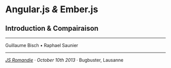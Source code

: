# Angular.js <em class="amp">&</em> Ember.js

## Introduction & Compairaison

* * *

<span class="light">Guillaume Bisch &bull; Raphael Saunier</span>

* * *

*[JS Romandie](http://www.meetup.com/jsromandie/events/139404832/)
&middot; October 10th  2013*
&middot; Bugbuster, Lausanne



